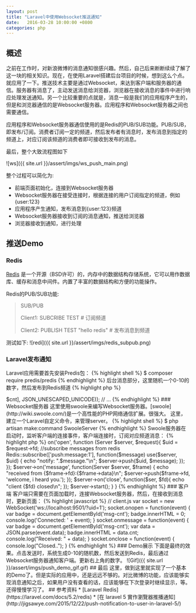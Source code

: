 ```yaml
---
layout: post
title: "Laravel中使用Websocket推送通知"
date:   2016-03-28 10:00:00 +0800
categories: php
---
```

## 概述
之前在工作时，对新浪微博的消息通知很感兴趣。然后，自己后来断断续续了解了这一块的相关知识。现在，在使用Laravel搭建后台项目的时候，想到这么个点。就应用了一下。推送技术主要是通过Websocket，来达到客户端和服务器的通信。服务器有消息了，主动发送消息给浏览器，浏览器在接收消息的事件中进行响应处理发送通知。另一个比较重要的点就是，消息一般是我们的应用程序产生的，但是和浏览器通信的是Websocket服务器。应用程序和Websocket服务器之间也需要通信。

应用程序和Websocket服务器通信使用的是Redis的PUB/SUB功能。PUB/SUB，即发布/订阅。消费者订阅一定的频道，然后发布者有消息时，发布消息到指定的频道上，对应订阅该频道的消费者即可接收到发布的消息。

最后，整个大致流程图如下

![ws]({{ site.url }}/assert/imgs/ws_push_main.png)

整个过程可以简化为:

* 前端页面初始化，连接到Websocket服务器
* Websocket服务器在接受连接时，根据连接的用户订阅指定的频道，例如{user:123}
* 应用程序产生通知，发布消息到{user:123}频道
* Websocket服务器接收到订阅的消息通知，推送给浏览器
* 浏览器接收到通知，进行处理

## 推送Demo

### Redis

[Redis](http://redis.io/) 是一个开源（BSD许可）的，内存中的数据结构存储系统，它可以用作数据库、缓存和消息中间件。内置了丰富的数据结构和方便的功能操作。

Redis的PUB/SUB功能:

> SUB/PUB
>
> Client1: SUBCRIBE TEST  # 订阅频道
>
> Client2: PUBLISH TEST "hello redis"  # 发布消息到频道

测试如下:
![redi]({{ site.url }}/assert/imgs/redis_subpub.png)

### Laravel发布通知
Laravel应用需要首先安装Predis包：
{% highlight shell %}
$ composer require predis/predis
{% endhighlight %}
后台消息部分，这里随机一个0-10的数字，然后发布到Redis频道
{% highlight php %}
<?php
// ...
$cnt = rand(0,10);
Redis::publish('push:message:1', json_encode(['cnt' => $cnt], JSON_UNESCAPED_UNICODE));
// ...
{% endhighlight %}

### Websocket服务器

这里使用swoole来编写Websocket服务器。[swoole](http://wiki.swoole.com/)是一个高性能的PHP网络通信扩展。很强大。
这里，建立一个Laravel自定义命令，来管理server。
{% highlight shell %}
$ php artisan make:command SwooleServer
{% endhighlight %}
Swoole服务器在启动时，监听客户端的连接事件，客户端连接时，订阅对应频道消息：
{% highlight php %}
<?php

namespace App\Console\Commands;

use Illuminate\Console\Command;
use Illuminate\Support\Facades\Redis;
use Swoole\Websocket\Server;

class SwooleServer extends Command
{
    /**
     * The name and signature of the console command.
     *
     * @var string
     */
    protected $signature = 'swoole:server';

    /**
     * The console command description.
     *
     * @var string
     */
    protected $description = 'websocket server using swoole';

    /**
     * Create a new command instance.
     *
     * @return void
     */
    public function __construct()
    {
        parent::__construct();
    }

    /**
     * Execute the console command.
     *
     * @return mixed
     */
    public function handle()
    {
        // start a server
        $server = new Server('0.0.0.0', 9501);

        $server->on('open', function (Server $server, $request){
            $uid = $request->fd;
            //subscribe messages from redis
            Redis::subscribe(['push:message:1'], function($message) use($server, $uid) {
                echo "notify: ".$message."\n";
                $server->push($uid, $message);
            });
        });

        $server->on('message', function(Server $server, $frame) {
            echo "received from {$frame->fd}:{$frame->data}\n";
            $server->push($frame->fd, 'welcome, i heard you.');
        });

        $server->on('close', function($ser, $fd){
            echo "client {$fd} closed\n";
        });

        $server->start();

    }
}
{% endhighlight %}

### 客户端

客户端只需要在页面加载时，连接Websocket服务器，然后，在接收到消息时，更新页面：
{% highlight javascript %}
// client.js
var socket = new WebSocket('ws://localhost:9501/?uid=1');
socket.onopen = function(event) {
    var badge = document.getElementById('msg-cnt');
    badge.innerHTML = 0;
    console.log('Connected: ' + event);
}
socket.onmessage = function(event) {
    var badge = document.getElementById('msg-cnt');
    var data = JSON.parse(event.data);
    badge.innerHTML = data.cnt;

    console.log("Received: " + data);
}
socket.onclose = function(event) {
    console.log("Closed..");
}
{% endhighlight %}

### Demo展示

下面是最终的效果。点击发送时，系统生成0-10的随机数，然后发送到Redis，最后通过Websocket服务器通知客户端。更新右上角的数字。
![Gif]({{ site.url }}/assert/imgs/push_demo_gif.gif)

## 最后

这里，做到这里就实现了一个基本的Demo了。但是实际的应用中，还是远远不够的。对比微博的功能，应该能够实现消息通知之后，如果用户没有查看的话，应该能够在下次登录时继续显示，等。还得慢慢学习了。

## 参考资料

* [Laravel Redis](https://laravel.com/docs/5.2/redis)
* [在 laravel 5 實作瀏覽器推播通知](http://jigsawye.com/2015/12/22/push-notification-to-user-in-laravel-5/)
